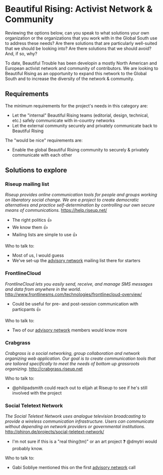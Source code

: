Beautiful Rising: Activist Network & Community
==============================================

Reviewing the options below, can you speak to what solutions your own organization or the organizations that you work with in the Global South use to address these needs? Are there solutions that are particularly well-suited that we should be looking into? Are there solutions that we should avoid? And, if so, why?

To date, Beautiful Trouble has been developin a mostly North American and European activist network and community of contributors. We are looking to Beautiful Rising as an opportunity to expand this network to the Global South and to increase the diversity of the network & community.

## Requirements

The minimum requirements for the project's needs in this category are:

* Let the "internal" Beautiful Rising teams (editorial, design, technical, etc.) safely communicate with in-country networks
* Let the external community securely and privately communicate back to Beautiful Rising

The "would be nice" requirements are:

* Enable the global Beautiful Rising community to securely & privately communicate with each other

## Solutions to explore

### Riseup mailing list
_Riseup provides online communication tools for people and groups working on liberatory social change. We are a project to create democratic alternatives and practice self-determination by controlling our own secure means of communications._
https://help.riseup.net/

* The right politics :thumbsup:
* We know them :thumbsup:
* Mailing lists are simple to use :thumbsup:

Who to talk to:
* Most of us, I would guess
* We've set-up the [advisory network][advisorynetwork] mailing list there for starters

### FrontlineCloud
_FrontlineCloud lets you easily send, receive, and manage SMS messages and data from anywhere in the world._
http://www.frontlinesms.com/technologies/frontlinecloud-overview/

* Could be useful for pre- and post-session communication with particpants :thumbsup:

Who to talk to:
* Two of our [advisory network][advisorynetwork] members would know more

### Crabgrass
_Crabgrass is a social networking, group collaboration and network organizing web application. Our goal is to create communication tools that are tailored specifically to meet the needs of bottom up grassroots organizing._
http://crabgrass.riseup.net

Who to talk to:
* @philipadsmith could reach out to elijah at Riseup to see if he's still involved with the project

### Social Teletext Network
_The Social Teletext Network uses analogue television broadcasting to provide a wireless communication infrastructure. Users can communicate without depending on network providers or governmental institutions._
http://phiron.de/projects/social-teletext-network/

* I'm not sure if this is a "real thing(tm)" or an art project :question: @dmytri would probably know.

Who to talk to:
* Gabi Sobliye mentioned this on the first [advisory network][advisorynetwork] call

[aadk]: http://actionaid.org
[bt]: http://beautifultrouble.org
[bsol]: http://beautifulsolutions.info
[brising]: http://beautifulrising.org
[advisorynetwork]: http://beautifulrising.org/news/#announcing-the-first-members-of-the-beautiful-rising-advisory-network
